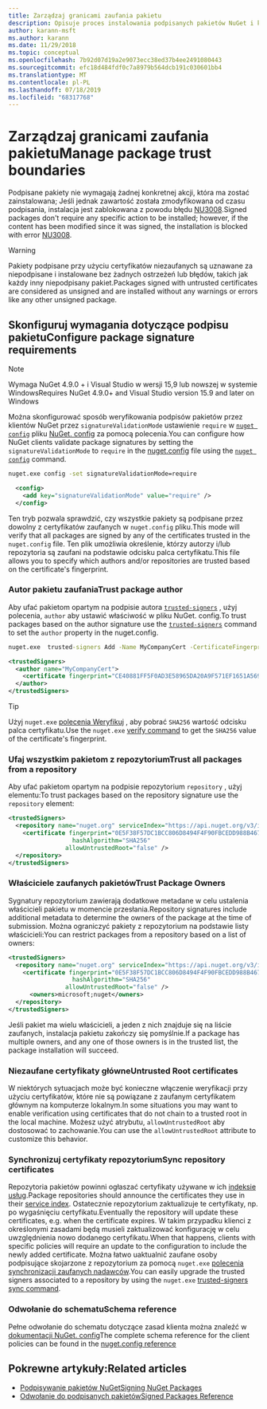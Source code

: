 ```yaml
---
title: Zarządzaj granicami zaufania pakietu
description: Opisuje proces instalowania podpisanych pakietów NuGet i konfigurowania ustawień zaufania sygnatury pakietu.
author: karann-msft
ms.author: karann
ms.date: 11/29/2018
ms.topic: conceptual
ms.openlocfilehash: 7b92d07d19a2e9073ecc38ed37b4ee2491080443
ms.sourcegitcommit: efc18d484fdf0c7a8979b564dcb191c030601bb4
ms.translationtype: MT
ms.contentlocale: pl-PL
ms.lasthandoff: 07/18/2019
ms.locfileid: "68317768"
---
```

# <a name="manage-package-trust-boundaries"></a><span data-ttu-id="9ece3-103">Zarządzaj granicami zaufania pakietu</span><span class="sxs-lookup"><span data-stu-id="9ece3-103">Manage package trust boundaries</span></span>

<span data-ttu-id="9ece3-104">Podpisane pakiety nie wymagają żadnej konkretnej akcji, która ma zostać zainstalowana; Jeśli jednak zawartość została zmodyfikowana od czasu podpisania, instalacja jest zablokowana z powodu błędu [NU3008](../reference/errors-and-warnings/NU3008.md).</span><span class="sxs-lookup"><span data-stu-id="9ece3-104">Signed packages don't require any specific action to be installed; however, if the content has been modified since it was signed, the installation is blocked with error [NU3008](../reference/errors-and-warnings/NU3008.md).</span></span>

> [!Warning]
> <span data-ttu-id="9ece3-105">Pakiety podpisane przy użyciu certyfikatów niezaufanych są uznawane za niepodpisane i instalowane bez żadnych ostrzeżeń lub błędów, takich jak każdy inny niepodpisany pakiet.</span><span class="sxs-lookup"><span data-stu-id="9ece3-105">Packages signed with untrusted certificates are considered as unsigned and are installed without any warnings or errors like any other unsigned package.</span></span>

## <a name="configure-package-signature-requirements"></a><span data-ttu-id="9ece3-106">Skonfiguruj wymagania dotyczące podpisu pakietu</span><span class="sxs-lookup"><span data-stu-id="9ece3-106">Configure package signature requirements</span></span>

> [!Note]
> <span data-ttu-id="9ece3-107">Wymaga NuGet 4.9.0 + i Visual Studio w wersji 15,9 lub nowszej w systemie Windows</span><span class="sxs-lookup"><span data-stu-id="9ece3-107">Requires NuGet 4.9.0+ and Visual Studio version 15.9 and later on Windows</span></span>

<span data-ttu-id="9ece3-108">Można skonfigurować sposób weryfikowania podpisów pakietów przez klientów NuGet przez `signatureValidationMode` ustawienie `require` w [`nuget config`](../reference/cli-reference/cli-ref-config.md) pliku [NuGet. config](../reference/nuget-config-file.md) za pomocą polecenia.</span><span class="sxs-lookup"><span data-stu-id="9ece3-108">You can configure how NuGet clients validate package signatures by setting the `signatureValidationMode` to `require` in the [nuget.config](../reference/nuget-config-file.md) file using the [`nuget config`](../reference/cli-reference/cli-ref-config.md) command.</span></span>

```cmd
nuget.exe config -set signatureValidationMode=require
```

```xml
  <config>
    <add key="signatureValidationMode" value="require" />
  </config>
```

<span data-ttu-id="9ece3-109">Ten tryb pozwala sprawdzić, czy wszystkie pakiety są podpisane przez dowolny z certyfikatów zaufanych w `nuget.config` pliku.</span><span class="sxs-lookup"><span data-stu-id="9ece3-109">This mode will verify that all packages are signed by any of the certificates trusted in the `nuget.config` file.</span></span> <span data-ttu-id="9ece3-110">Ten plik umożliwia określenie, którzy autorzy i/lub repozytoria są zaufani na podstawie odcisku palca certyfikatu.</span><span class="sxs-lookup"><span data-stu-id="9ece3-110">This file allows you to specify which authors and/or repositories are trusted based on the certificate's fingerprint.</span></span>

### <a name="trust-package-author"></a><span data-ttu-id="9ece3-111">Autor pakietu zaufania</span><span class="sxs-lookup"><span data-stu-id="9ece3-111">Trust package author</span></span>

<span data-ttu-id="9ece3-112">Aby ufać pakietom opartym na podpisie autora [`trusted-signers`](../reference/cli-reference/cli-ref-trusted-signers.md) , użyj polecenia, `author` aby ustawić właściwość w pliku NuGet. config.</span><span class="sxs-lookup"><span data-stu-id="9ece3-112">To trust packages based on the author signature use the [`trusted-signers`](../reference/cli-reference/cli-ref-trusted-signers.md) command to set the `author` property in the nuget.config.</span></span>

```cmd
nuget.exe  trusted-signers Add -Name MyCompanyCert -CertificateFingerprint CE40881FF5F0AD3E58965DA20A9F571EF1651A56933748E1BF1C99E537C4E039 -FingerprintAlgorithm SHA256
```

```xml
<trustedSigners>
  <author name="MyCompanyCert">
    <certificate fingerprint="CE40881FF5F0AD3E58965DA20A9F571EF1651A56933748E1BF1C99E537C4E039" hashAlgorithm="SHA256" allowUntrustedRoot="false" />
  </author>
</trustedSigners>
```

>[!TIP]
><span data-ttu-id="9ece3-113">Użyj `nuget.exe` [polecenia Weryfikuj](../reference/cli-reference/cli-ref-verify.md) , aby pobrać `SHA256` wartość odcisku palca certyfikatu.</span><span class="sxs-lookup"><span data-stu-id="9ece3-113">Use the `nuget.exe` [verify command](../reference/cli-reference/cli-ref-verify.md) to get the `SHA256` value of the certificate's fingerprint.</span></span>


### <a name="trust-all-packages-from-a-repository"></a><span data-ttu-id="9ece3-114">Ufaj wszystkim pakietom z repozytorium</span><span class="sxs-lookup"><span data-stu-id="9ece3-114">Trust all packages from a repository</span></span>

<span data-ttu-id="9ece3-115">Aby ufać pakietom opartym na podpisie repozytorium `repository` , użyj elementu:</span><span class="sxs-lookup"><span data-stu-id="9ece3-115">To trust packages based on the repository signature use the `repository` element:</span></span>

```xml
<trustedSigners>  
  <repository name="nuget.org" serviceIndex="https://api.nuget.org/v3/index.json">
    <certificate fingerprint="0E5F38F57DC1BCC806D8494F4F90FBCEDD988B4676070...." 
                  hashAlgorithm="SHA256" 
                allowUntrustedRoot="false" />
  </repository>
</trustedSigners>
```

### <a name="trust-package-owners"></a><span data-ttu-id="9ece3-116">Właściciele zaufanych pakietów</span><span class="sxs-lookup"><span data-stu-id="9ece3-116">Trust Package Owners</span></span>

<span data-ttu-id="9ece3-117">Sygnatury repozytorium zawierają dodatkowe metadane w celu ustalenia właścicieli pakietu w momencie przesłania.</span><span class="sxs-lookup"><span data-stu-id="9ece3-117">Repository signatures include additional metadata to determine the owners of the package at the time of submission.</span></span> <span data-ttu-id="9ece3-118">Można ograniczyć pakiety z repozytorium na podstawie listy właścicieli:</span><span class="sxs-lookup"><span data-stu-id="9ece3-118">You can restrict packages from a repository based on a list of owners:</span></span>

```xml
<trustedSigners>  
  <repository name="nuget.org" serviceIndex="https://api.nuget.org/v3/index.json">
    <certificate fingerprint="0E5F38F57DC1BCC806D8494F4F90FBCEDD988B4676070...." 
                  hashAlgorithm="SHA256" 
                allowUntrustedRoot="false" />
      <owners>microsoft;nuget</owners>
  </repository>
</trustedSigners>
```

<span data-ttu-id="9ece3-119">Jeśli pakiet ma wielu właścicieli, a jeden z nich znajduje się na liście zaufanych, instalacja pakietu zakończy się pomyślnie.</span><span class="sxs-lookup"><span data-stu-id="9ece3-119">If a package has multiple owners, and any one of those owners is in the trusted list, the package installation will succeed.</span></span>

### <a name="untrusted-root-certificates"></a><span data-ttu-id="9ece3-120">Niezaufane certyfikaty główne</span><span class="sxs-lookup"><span data-stu-id="9ece3-120">Untrusted Root certificates</span></span>

<span data-ttu-id="9ece3-121">W niektórych sytuacjach może być konieczne włączenie weryfikacji przy użyciu certyfikatów, które nie są powiązane z zaufanym certyfikatem głównym na komputerze lokalnym.</span><span class="sxs-lookup"><span data-stu-id="9ece3-121">In some situations you may want to enable verification using certificates that do not chain to a trusted root in the local machine.</span></span> <span data-ttu-id="9ece3-122">Możesz użyć atrybutu, `allowUntrustedRoot` aby dostosować to zachowanie.</span><span class="sxs-lookup"><span data-stu-id="9ece3-122">You can use the `allowUntrustedRoot` attribute to customize this behavior.</span></span>

### <a name="sync-repository-certificates"></a><span data-ttu-id="9ece3-123">Synchronizuj certyfikaty repozytorium</span><span class="sxs-lookup"><span data-stu-id="9ece3-123">Sync repository certificates</span></span>

<span data-ttu-id="9ece3-124">Repozytoria pakietów powinni ogłaszać certyfikaty używane w ich [indeksie usług](../api/service-index.md).</span><span class="sxs-lookup"><span data-stu-id="9ece3-124">Package repositories should announce the certificates they use in their [service index](../api/service-index.md).</span></span> <span data-ttu-id="9ece3-125">Ostatecznie repozytorium zaktualizuje te certyfikaty, np. po wygaśnięciu certyfikatu.</span><span class="sxs-lookup"><span data-stu-id="9ece3-125">Eventually the repository will update these certificates, e.g. when the certificate expires.</span></span> <span data-ttu-id="9ece3-126">W takim przypadku klienci z określonymi zasadami będą musieli zaktualizować konfigurację w celu uwzględnienia nowo dodanego certyfikatu.</span><span class="sxs-lookup"><span data-stu-id="9ece3-126">When that happens, clients with specific policies will require an update to the configuration to include the newly added certificate.</span></span> <span data-ttu-id="9ece3-127">Można łatwo uaktualnić zaufane osoby podpisujące skojarzone z repozytorium za pomocą `nuget.exe` [polecenia synchronizacji zaufanych nadawców](../reference/cli-reference/cli-ref-trusted-signers.md#nuget-trusted-signers-sync--name-).</span><span class="sxs-lookup"><span data-stu-id="9ece3-127">You can easily upgrade the trusted signers associated to a repository by using the `nuget.exe` [trusted-signers sync command](../reference/cli-reference/cli-ref-trusted-signers.md#nuget-trusted-signers-sync--name-).</span></span>

### <a name="schema-reference"></a><span data-ttu-id="9ece3-128">Odwołanie do schematu</span><span class="sxs-lookup"><span data-stu-id="9ece3-128">Schema reference</span></span>

<span data-ttu-id="9ece3-129">Pełne odwołanie do schematu dotyczące zasad klienta można znaleźć w [dokumentacji NuGet. config](../reference/nuget-config-file.md#trustedsigners-section)</span><span class="sxs-lookup"><span data-stu-id="9ece3-129">The complete schema reference for the client policies can be found in the [nuget.config reference](../reference/nuget-config-file.md#trustedsigners-section)</span></span>

## <a name="related-articles"></a><span data-ttu-id="9ece3-130">Pokrewne artykuły:</span><span class="sxs-lookup"><span data-stu-id="9ece3-130">Related articles</span></span>

- [<span data-ttu-id="9ece3-131">Podpisywanie pakietów NuGet</span><span class="sxs-lookup"><span data-stu-id="9ece3-131">Signing NuGet Packages</span></span>](../create-packages/Sign-a-Package.md)
- [<span data-ttu-id="9ece3-132">Odwołanie do podpisanych pakietów</span><span class="sxs-lookup"><span data-stu-id="9ece3-132">Signed Packages Reference</span></span>](../reference/Signed-Packages-Reference.md)
